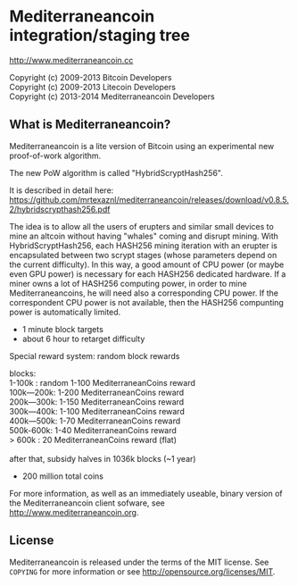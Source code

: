 Mediterraneancoin integration/staging tree
================================

http://www.mediterraneancoin.cc

Copyright (c) 2009-2013 Bitcoin Developers<br/>
Copyright (c) 2009-2013 Litecoin Developers<br/>
Copyright (c) 2013-2014 Mediterraneancoin Developers<br/>

What is Mediterraneancoin?
----------------

Mediterraneancoin is a lite version of Bitcoin using an experimental new proof-of-work algorithm.

The new PoW algorithm is called "HybridScryptHash256".

It is described in detail here: https://github.com/mrtexaznl/mediterraneancoin/releases/download/v0.8.5.2/hybridscrypthash256.pdf

The idea is to allow all the users of erupters and similar small devices to mine an altcoin without having "whales" coming and disrupt mining.
With HybridScryptHash256, each HASH256 mining iteration with an erupter is encapsulated between two scrypt stages (whose parameters depend on the current difficulty).
In this way, a good amount of CPU power (or maybe even GPU power) is necessary for each HASH256 dedicated hardware.
If a miner owns a lot of HASH256 computing power, in order to mine Mediterraneancoins, he will need also a corresponding CPU power.
If the correspondent CPU power is not available, then the HASH256 compunting power is automatically limited.



 - 1 minute block targets
 - about 6 hour to retarget difficulty

Special reward system: random block rewards

blocks:<br/>
1-100k   : random 1-100 MediterraneanCoins reward<br/>
100k—200k: 1-200 MediterraneanCoins reward<br/>
200k—300k: 1-150 MediterraneanCoins reward<br/>
300k—400k: 1-100 MediterraneanCoins reward<br/>
400k—500k: 1-70 MediterraneanCoins reward<br/>
500k-600k: 1-40 MediterraneanCoins reward<br/>
&gt; 600k : 20 MediterraneanCoins reward (flat)<br/>
<br/>
after that, subsidy halves in 1036k blocks (~1 year)<br/>

 - 200 million total coins
 

For more information, as well as an immediately useable, binary version of
the Mediterraneancoin client sofware, see http://www.mediterraneancoin.org.

License
-------

Mediterraneancoin is released under the terms of the MIT license. See `COPYING` for more
information or see http://opensource.org/licenses/MIT.



